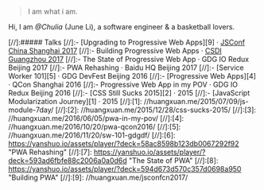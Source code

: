 

> I am what i am.


Hi, I am *@Chulia* (June Li), a software engineer & a basketball lovers.

[//]:##### Talks
[//]:- [Upgrading to Progressive Web Apps][9] · [JSConf China Shanghai 2017](http://2017.jsconf.cn/)
[//]:- Building Progressive Web Apps · [CSDI Guangzhou 2017](http://www.csdisummit.com/)
[//]:- The State of Progressive Web App · GDG IO Redux Beijing 2017
[//]:- PWA Rehashing · Baidu HQ Beijing 2017
[//]:- [Service Worker 101][5] · GDG DevFest Beijing 2016
[//]:- [Progressive Web Apps][4] · QCon Shanghai 2016
[//]:- Progressive Web App in my POV · GDG IO Redux Beijing 2016
[//]:- [CSS Still Sucks 2015][2] · 2015
[//]:- [JavaScript Modularization Journey][1] · 2015
[//]:[1]: //huangxuan.me/2015/07/09/js-module-7day/
[//]:[2]: //huangxuan.me/2015/12/28/css-sucks-2015/
[//]:[3]: //huangxuan.me/2016/06/05/pwa-in-my-pov/
[//]:[4]: //huangxuan.me/2016/10/20/pwa-qcon2016/
[//]:[5]: //huangxuan.me/2016/11/20/sw-101-gdgdf/
[//]:[6]: https://yanshuo.io/assets/player/?deck=58ac8598b123db0067292f92 "PWA Rehashing"
[//]:[7]: https://yanshuo.io/assets/player/?deck=593ad6fbfe88c2006a0a0d6d "The State of PWA"
[//]:[8]: https://yanshuo.io/assets/player/?deck=594d673d570c357d0698a950 "Building PWA"
[//]:[9]: //huangxuan.me/jsconfcn2017/


